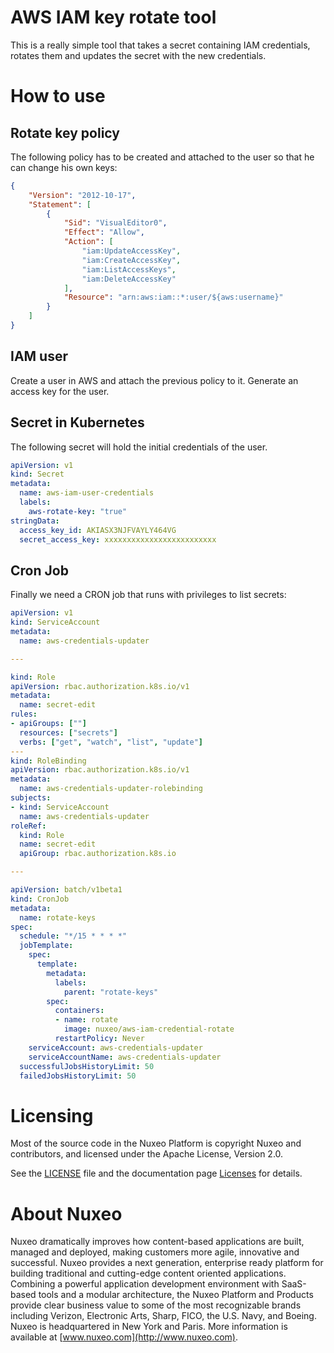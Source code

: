 AWS IAM key rotate tool
=======================

This is a really simple tool that takes a secret containing IAM credentials, rotates them and updates the secret with the new credentials.


How to use
==========

Rotate key policy
-----------------

The following policy has to be created and attached to the user so that he can change his own keys:

```json
{
    "Version": "2012-10-17",
    "Statement": [
        {
            "Sid": "VisualEditor0",
            "Effect": "Allow",
            "Action": [
                "iam:UpdateAccessKey",
                "iam:CreateAccessKey",
                "iam:ListAccessKeys",
                "iam:DeleteAccessKey"
            ],
            "Resource": "arn:aws:iam::*:user/${aws:username}"
        }
    ]
}
```

IAM user
--------

Create a user in AWS and attach the previous policy to it. Generate an access key for the user.

Secret in Kubernetes
--------------------

The following secret will hold the initial credentials of the user.

```yaml
apiVersion: v1
kind: Secret
metadata:
  name: aws-iam-user-credentials
  labels:
    aws-rotate-key: "true"
stringData:
  access_key_id: AKIASX3NJFVAYLY464VG
  secret_access_key: xxxxxxxxxxxxxxxxxxxxxxxxx
```

Cron Job
--------

Finally we need a CRON job that runs with privileges to list secrets:

```yaml
apiVersion: v1
kind: ServiceAccount
metadata:
  name: aws-credentials-updater

---

kind: Role
apiVersion: rbac.authorization.k8s.io/v1
metadata:
  name: secret-edit
rules:
- apiGroups: [""]
  resources: ["secrets"]
  verbs: ["get", "watch", "list", "update"]
---
kind: RoleBinding
apiVersion: rbac.authorization.k8s.io/v1
metadata:
  name: aws-credentials-updater-rolebinding
subjects:
- kind: ServiceAccount
  name: aws-credentials-updater
roleRef:
  kind: Role
  name: secret-edit
  apiGroup: rbac.authorization.k8s.io

---

apiVersion: batch/v1beta1
kind: CronJob
metadata:
  name: rotate-keys
spec:
  schedule: "*/15 * * * *"
  jobTemplate:
    spec:
      template:
        metadata:
          labels:
            parent: "rotate-keys"
        spec:
          containers:
          - name: rotate
            image: nuxeo/aws-iam-credential-rotate
          restartPolicy: Never
    serviceAccount: aws-credentials-updater
    serviceAccountName: aws-credentials-updater
  successfulJobsHistoryLimit: 50
  failedJobsHistoryLimit: 50
```

# Licensing

Most of the source code in the Nuxeo Platform is copyright Nuxeo and
contributors, and licensed under the Apache License, Version 2.0.

See the [LICENSE](LICENSE) file and the documentation page [Licenses](http://doc.nuxeo.com/x/gIK7) for details.

# About Nuxeo

Nuxeo dramatically improves how content-based applications are built, managed and deployed, making customers more agile, innovative and successful. Nuxeo provides a next generation, enterprise ready platform for building traditional and cutting-edge content oriented applications. Combining a powerful application development environment with SaaS-based tools and a modular architecture, the Nuxeo Platform and Products provide clear business value to some of the most recognizable brands including Verizon, Electronic Arts, Sharp, FICO, the U.S. Navy, and Boeing. Nuxeo is headquartered in New York and Paris. More information is available at [www.nuxeo.com](http://www.nuxeo.com).

